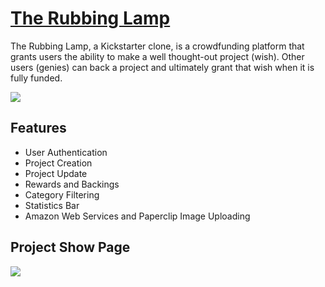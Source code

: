 <h1><a href="http://the-rubbing-lamp.herokuapp.com/#/">The Rubbing Lamp</a></h1>

<p>The Rubbing Lamp, a Kickstarter clone, is a crowdfunding platform that grants users the ability to make a well thought-out project (wish). Other users (genies) can back a project and ultimately grant that wish when it is fully funded.</p>

<img src="https://res.cloudinary.com/rudell84/image/upload/v1515783310/rubbing-lamp-home.jpg_y9xg8v.png"></img>

<h2>Features</h2>
<ul>
  <li>User Authentication</li>
  <li>Project Creation</li>
  <li>Project Update</li>
  <li>Rewards and Backings</li>
  <li>Category Filtering</li>
  <li>Statistics Bar</li>
  <li>Amazon Web Services and Paperclip Image Uploading</li>
</ul>

<h2>Project Show Page</h2>
<img src="https://res.cloudinary.com/rudell84/image/upload/v1515783726/rubbing-lamp-show_iwl0yg.png"></img>
